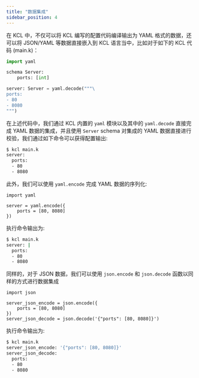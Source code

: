 ```yaml
---
title: "数据集成"
sidebar_position: 4
---
```


在 KCL 中，不仅可以将 KCL 编写的配置代码编译输出为 YAML 格式的数据，还可以将 JSON/YAML 等数据直接嵌入到 KCL 语言当中，比如对于如下的 KCL 代码 (main.k)：

```python
import yaml

schema Server:
    ports: [int]

server: Server = yaml.decode("""\
ports:
- 80
- 8080
""")
```

在上述代码中，我们通过 KCL 内置的 `yaml` 模块以及其中的 `yaml.decode` 直接完成 YAML 数据的集成，并且使用 `Server` schema 对集成的 YAML 数据直接进行校验，我们通过如下命令可以获得配置输出:

```bash
$ kcl main.k
server:
  ports:
  - 80
  - 8080
```

此外，我们可以使用 `yaml.encode` 完成 YAML 数据的序列化:

```kcl
import yaml

server = yaml.encode({
    ports = [80, 8080]
})
```

执行命令输出为:

```bash
$ kcl main.k
server: |
  ports:
  - 80
  - 8080
```

同样的，对于 JSON 数据，我们可以使用 `json.encode` 和 `json.decode` 函数以同样的方式进行数据集成

```kcl
import json

server_json_encode = json.encode({
    ports = [80, 8080]
})
server_json_decode = json.decode('{"ports": [80, 8080]}')
```

执行命令输出为:

```bash
$ kcl main.k
server_json_encode: '{"ports": [80, 8080]}'
server_json_decode:
  ports:
  - 80
  - 8080
```
